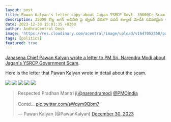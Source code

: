 ```yaml
---
layout: post
title: Pawan Kalyan's letter copy about Jagan YSRCP Govt. 35000Cr Scam.
description: 35000 కోట్ల జగన్ అవినీతి పై ట్విటర్ వేదికగా పవన్ కల్యాణ్ మోడీకి సవివరమైన లేఖ ను రాశారు. 
date: 2023-12-30 15:01:35 +0300
author: AndhraCentral Desk
image: 'https://res.cloudinary.com/acentral/image/upload/v1647052350/pawank/Jagan-and-Pawan-1_tsnnod.jpg'
tags: [politics]
featured: true
---
```


[Janasena Chief Pawan Kalyan wrote a letter to PM Sri. Narendra Modi about Jagan's YSRCP Government Scam](http://andhracentral.com/latest/pawan-writes-to-modi-seeks-probe-into-jagan-s-35000cr-scam).

Here is the letter that Pawan Kalyan wrote in detail about the scam.

<div class="gallery-box">
  <div class="gallery">
    <img src="https://res.cloudinary.com/acentral/image/upload/v1703962754/pawank/GCk1fKPWUAA5GtP_acpiag.jpg" loading="lazy">
    <img src="https://res.cloudinary.com/acentral/image/upload/v1703962760/pawank/GCk1fKVWwAAVAt2_tlg4re.jpg" loading="lazy">
    <img src="https://res.cloudinary.com/acentral/image/upload/v1703962764/pawank/GCk1fKVWoAAfyap_z3g3uf.jpg" loading="lazy">
    <img src="https://res.cloudinary.com/acentral/image/upload/v1703962769/pawank/GCk1fKRWEAAzDeC_irpptr.jpg" loading="lazy">
    <img src="https://res.cloudinary.com/acentral/image/upload/v1703962782/pawank/GCk1hGPXYAAV2a0_jz8j5t.jpg" loading="lazy">
  </div>
</div>


<blockquote class="twitter-tweet"><p lang="en" dir="ltr">Respected Pradhan Mantri ji,<a href="https://twitter.com/narendramodi?ref_src=twsrc%5Etfw">@narendramodi</a> <a href="https://twitter.com/PMOIndia?ref_src=twsrc%5Etfw">@PMOIndia</a> <br><br>Contd… <a href="https://t.co/sWqym9Qbm7">pic.twitter.com/sWqym9Qbm7</a></p>&mdash; Pawan Kalyan (@PawanKalyan) <a href="https://twitter.com/PawanKalyan/status/1740981567873499137?ref_src=twsrc%5Etfw">December 30, 2023</a></blockquote> <script async src="https://platform.twitter.com/widgets.js" charset="utf-8"></script>